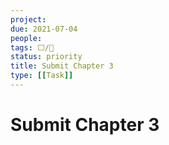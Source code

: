 ```yaml
---
project:
due: 2021-07-04
people:
tags: ⬜/🧨 
status: priority
title: Submit Chapter 3
type: [[Task]]
---
```


# Submit Chapter 3